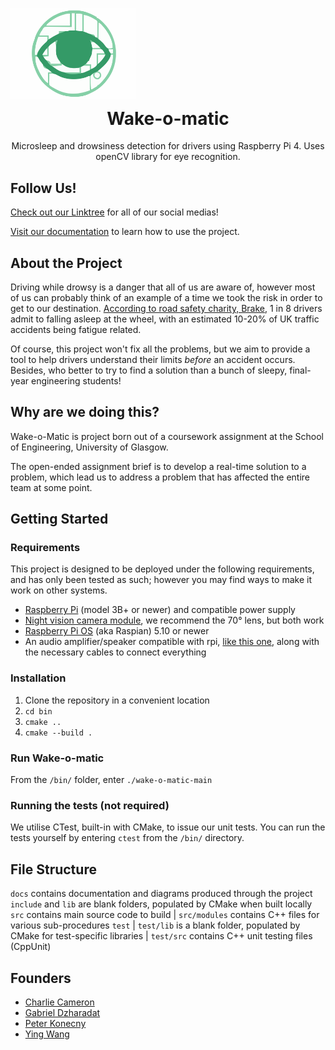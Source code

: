 <p style="align:center">
    <img width="200" src="docs/img/logo_vector.svg" alt="Wake-o-matic logo" align="center">
</p>
<h1 align="center" style="margin-top: 0px;">Wake-o-matic</h1>
<p align="center" >Microsleep and drowsiness detection for drivers using Raspberry Pi 4. Uses openCV library for eye recognition.</p>

## Follow Us!
[Check out our Linktree](https://linktr.ee/wakeomatic) for all of our social medias!

[Visit our documentation](https://hamlob.github.io/wake-o-matic/) to learn how to use the project.

## About the Project
Driving while drowsy is a danger that all of us are aware of, however most of us can probably think of an example of a time we took the risk in order to get to our destination. [According to road safety charity, Brake](https://www.brake.org.uk/get-involved/take-action/mybrake/knowledge-centre/driver-fatigue#:~:text=Worldwide%2C%20it%20is%20estimated%20that,road%20crashes%20are%20fatigue%2Drelated.), 1 in 8 drivers admit to falling asleep at the wheel, with an estimated 10-20% of UK traffic accidents being fatigue related.

Of course, this project won't fix all the problems, but we aim to provide a tool to help drivers understand their limits _before_ an accident occurs. Besides, who better to try to find a solution than a bunch of sleepy, final-year engineering students!

## Why are we doing this?
Wake-o-Matic is project born out of a coursework assignment at the School of Engineering, University of Glasgow. 

The open-ended assignment brief is to develop a real-time solution to a problem, which lead us to address a problem that has affected the entire team at some point.

## Getting Started
### Requirements
This project is designed to be deployed under the following requirements, and has only been tested as such; however you may find ways to make it work on other systems.
* [Raspberry Pi](https://www.raspberrypi.com/products/raspberry-pi-3-model-b-plus/) (model 3B+ or newer) and compatible power supply
* [Night vision camera module](https://shop.pimoroni.com/products/night-vision-camera-module-for-raspberry-pi), we recommend the 70° lens, but both work
* [Raspberry Pi OS](https://www.raspberrypi.com/software/operating-systems/) (aka Raspian) 5.10 or newer
* An audio amplifier/speaker compatible with rpi, [like this one](https://shop.pimoroni.com/products/adafruit-stemma-speaker-plug-and-play-audio-amplifier), along with the necessary cables to connect everything

### Installation
1. Clone the repository in a convenient location
2. `cd bin`
3. `cmake ..`
4. `cmake --build .`

### Run Wake-o-matic
From the `/bin/` folder, enter `./wake-o-matic-main`

### Running the tests (not required)
We utilise CTest, built-in with CMake, to issue our unit tests. You can run the tests yourself by entering `ctest` from the `/bin/` directory.

## File Structure
`docs` contains documentation and diagrams produced through the project
`include` and `lib` are blank folders, populated by CMake when built locally
`src` contains main source code to build
| `src/modules` contains C++ files for various sub-procedures
`test`
| `test/lib` is a blank folder, populated by CMake for test-specific libraries
| `test/src` contains C++ unit testing files (CppUnit)

## Founders
* [Charlie Cameron](https://github.com/Jenibluere)
* [Gabriel Dzharadat](https://github.com/GJaradat)
* [Peter Konecny](https://github.com/Hamlob)
* [Ying Wang](https://github.com/MrMeerkat)
